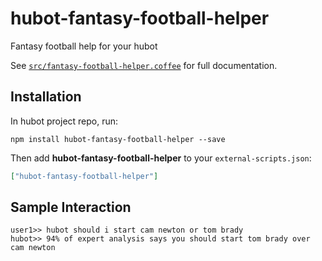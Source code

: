 # hubot-fantasy-football-helper

Fantasy football help for your hubot

See [`src/fantasy-football-helper.coffee`](src/fantasy-football-helper.coffee) for full documentation.

## Installation

In hubot project repo, run:

`npm install hubot-fantasy-football-helper --save`

Then add **hubot-fantasy-football-helper** to your `external-scripts.json`:

```json
["hubot-fantasy-football-helper"]
```

## Sample Interaction

```
user1>> hubot should i start cam newton or tom brady
hubot>> 94% of expert analysis says you should start ​tom brady over cam newton
```
